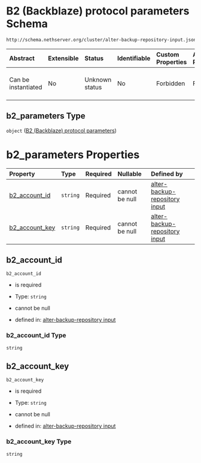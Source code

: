 # B2 (Backblaze) protocol parameters Schema

```txt
http://schema.nethserver.org/cluster/alter-backup-repository-input.json#/$defs/b2_parameters
```



| Abstract            | Extensible | Status         | Identifiable | Custom Properties | Additional Properties | Access Restrictions | Defined In                                                                                                |
| :------------------ | :--------- | :------------- | :----------- | :---------------- | :-------------------- | :------------------ | :-------------------------------------------------------------------------------------------------------- |
| Can be instantiated | No         | Unknown status | No           | Forbidden         | Forbidden             | none                | [alter-backup-repository-input.json\*](cluster/alter-backup-repository-input.json "open original schema") |

## b2\_parameters Type

`object` ([B2 (Backblaze) protocol parameters](alter-backup-repository-input-defs-b2-backblaze-protocol-parameters.md))

# b2\_parameters Properties

| Property                            | Type     | Required | Nullable       | Defined by                                                                                                                                                                                                                                                 |
| :---------------------------------- | :------- | :------- | :------------- | :--------------------------------------------------------------------------------------------------------------------------------------------------------------------------------------------------------------------------------------------------------- |
| [b2\_account\_id](#b2_account_id)   | `string` | Required | cannot be null | [alter-backup-repository input](alter-backup-repository-input-defs-b2-backblaze-protocol-parameters-properties-b2_account_id.md "http://schema.nethserver.org/cluster/alter-backup-repository-input.json#/$defs/b2_parameters/properties/b2_account_id")   |
| [b2\_account\_key](#b2_account_key) | `string` | Required | cannot be null | [alter-backup-repository input](alter-backup-repository-input-defs-b2-backblaze-protocol-parameters-properties-b2_account_key.md "http://schema.nethserver.org/cluster/alter-backup-repository-input.json#/$defs/b2_parameters/properties/b2_account_key") |

## b2\_account\_id



`b2_account_id`

* is required

* Type: `string`

* cannot be null

* defined in: [alter-backup-repository input](alter-backup-repository-input-defs-b2-backblaze-protocol-parameters-properties-b2_account_id.md "http://schema.nethserver.org/cluster/alter-backup-repository-input.json#/$defs/b2_parameters/properties/b2_account_id")

### b2\_account\_id Type

`string`

## b2\_account\_key



`b2_account_key`

* is required

* Type: `string`

* cannot be null

* defined in: [alter-backup-repository input](alter-backup-repository-input-defs-b2-backblaze-protocol-parameters-properties-b2_account_key.md "http://schema.nethserver.org/cluster/alter-backup-repository-input.json#/$defs/b2_parameters/properties/b2_account_key")

### b2\_account\_key Type

`string`
